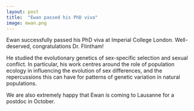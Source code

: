 ```yaml
---
layout: post
title:  "Ewan passed his PhD viva"
image: ewan.png
---
```


Ewan successfully passed his PhD viva at Imperial College London. Well-deserved, congratulations Dr. Flintham! 

He studied the evolutionary genetics of sex-specific selection and sexual conflict. In particular, his work centres around the role of population ecology in influencing the evolution of sex differences, and the repercussions this can have for patterns of genetic variation in natural populations.

We are also extremely happy that Ewan is coming to Lausanne for a postdoc in October. 


